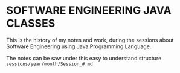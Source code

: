 # SOFTWARE ENGINEERING JAVA CLASSES

This is the history of my notes and work, during the sessions about Software Engineering using Java Programming Language.

The notes can be saw under this easy to understand structure `sessions/year/month/Session_#.md`